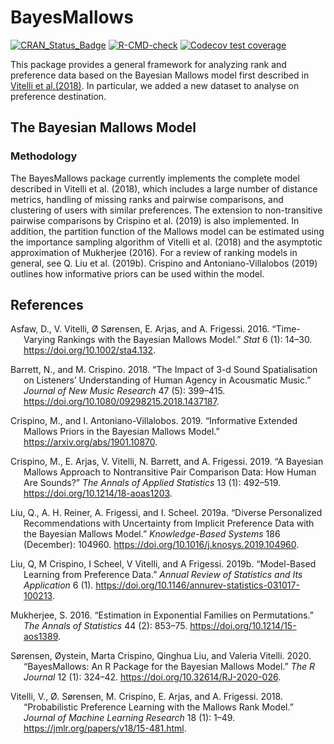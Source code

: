 
<!-- README.md is generated from README.Rmd. Please edit that file -->

# BayesMallows

[![CRAN\_Status\_Badge](http://www.r-pkg.org/badges/version/BayesMallows)](https://cran.r-project.org/package=BayesMallows)
[![R-CMD-check](https://github.com/ocbe-uio/BayesMallows/workflows/R-CMD-check/badge.svg)](https://github.com/ocbe-uio/BayesMallows/actions)
[![Codecov test
coverage](https://codecov.io/gh/ocbe-uio/BayesMallows/branch/master/graph/badge.svg)](https://app.codecov.io/gh/ocbe-uio/BayesMallows?branch=master)

This package provides a general framework for analyzing rank and
preference data based on the Bayesian Mallows model first described in
[Vitelli et al.(2018)](https://jmlr.org/papers/v18/15-481.html). In particular, we added a new dataset to analyse on preference destination.


## The Bayesian Mallows Model

### Methodology

The BayesMallows package currently implements the complete model
described in Vitelli et al. (2018), which includes a large number of
distance metrics, handling of missing ranks and pairwise comparisons,
and clustering of users with similar preferences. The extension to
non-transitive pairwise comparisons by Crispino et al. (2019) is also
implemented. In addition, the partition function of the Mallows model
can be estimated using the importance sampling algorithm of Vitelli et
al. (2018) and the asymptotic approximation of Mukherjee (2016). For a
review of ranking models in general, see Q. Liu et al. (2019b). Crispino
and Antoniano-Villalobos (2019) outlines how informative priors can be
used within the model.

## References

<div id="refs" class="references csl-bib-body hanging-indent">

<div id="ref-asfaw2016" class="csl-entry">

Asfaw, D., V. Vitelli, Ø Sørensen, E. Arjas, and A. Frigessi. 2016.
“Time-Varying Rankings with the Bayesian Mallows Model.” *Stat* 6 (1):
14–30. <https://doi.org/10.1002/sta4.132>.

</div>

<div id="ref-barrett2018" class="csl-entry">

Barrett, N., and M. Crispino. 2018. “The Impact of 3-d Sound
Spatialisation on Listeners’ Understanding of Human Agency in Acousmatic
Music.” *Journal of New Music Research* 47 (5): 399–415.
<https://doi.org/10.1080/09298215.2018.1437187>.

</div>

<div id="ref-crispino2019informative" class="csl-entry">

Crispino, M., and I. Antoniano-Villalobos. 2019. “Informative Extended
Mallows Priors in the Bayesian Mallows Model.”
<https://arxiv.org/abs/1901.10870>.

</div>

<div id="ref-crispino2019" class="csl-entry">

Crispino, M., E. Arjas, V. Vitelli, N. Barrett, and A. Frigessi. 2019.
“A Bayesian Mallows Approach to Nontransitive Pair Comparison Data: How
Human Are Sounds?” *The Annals of Applied Statistics* 13 (1): 492–519.
<https://doi.org/10.1214/18-aoas1203>.

</div>

<div id="ref-liu2019b" class="csl-entry">

Liu, Q., A. H. Reiner, A. Frigessi, and I. Scheel. 2019a. “Diverse
Personalized Recommendations with Uncertainty from Implicit Preference
Data with the Bayesian Mallows Model.” *Knowledge-Based Systems* 186
(December): 104960. <https://doi.org/10.1016/j.knosys.2019.104960>.

</div>

<div id="ref-liu2019" class="csl-entry">

Liu, Q, M Crispino, I Scheel, V Vitelli, and A Frigessi. 2019b.
“Model-Based Learning from Preference Data.” *Annual Review of
Statistics and Its Application* 6 (1).
<https://doi.org/10.1146/annurev-statistics-031017-100213>.

</div>

<div id="ref-mukherjee2016" class="csl-entry">

Mukherjee, S. 2016. “Estimation in Exponential Families on
Permutations.” *The Annals of Statistics* 44 (2): 853–75.
<https://doi.org/10.1214/15-aos1389>.

</div>

<div id="ref-sorensen2020" class="csl-entry">

Sørensen, Øystein, Marta Crispino, Qinghua Liu, and Valeria Vitelli.
2020. “BayesMallows: An R Package for the Bayesian Mallows Model.” *The
R Journal* 12 (1): 324–42. <https://doi.org/10.32614/RJ-2020-026>.

</div>

<div id="ref-vitelli2018" class="csl-entry">

Vitelli, V., Ø. Sørensen, M. Crispino, E. Arjas, and A. Frigessi. 2018.
“Probabilistic Preference Learning with the Mallows Rank Model.”
*Journal of Machine Learning Research* 18 (1): 1–49.
<https://jmlr.org/papers/v18/15-481.html>.

</div>

</div>
